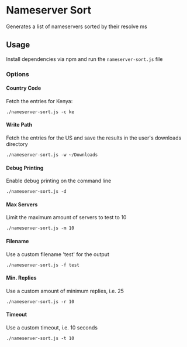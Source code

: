 # Nameserver Sort

Generates a list of nameservers sorted by their resolve ms

## Usage

Install dependencies via npm and run the `nameserver-sort.js` file

### Options

#### Country Code

Fetch the entries for Kenya:
```shell
./nameserver-sort.js -c ke
```

#### Write Path

Fetch the entries for the US and save the results in the user's downloads directory
```shell
./nameserver-sort.js -w ~/Downloads
```

#### Debug Printing

Enable debug printing on the command line
```shell
./nameserver-sort.js -d
```

#### Max Servers

Limit the maximum amount of servers to test to 10
```shell
./nameserver-sort.js -m 10
```

#### Filename

Use a custom filename 'test' for the output
```shell
./nameserver-sort.js -f test
```

#### Min. Replies

Use a custom amount of minimum replies, i.e. 25
```shell
./nameserver-sort.js -r 10
```

#### Timeout

Use a custom timeout, i.e. 10 seconds 
```shell
./nameserver-sort.js -t 10
```
